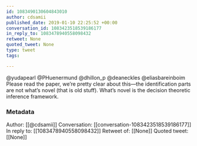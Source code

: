 ```yaml
---
id: 1083490130604843010
author: cdsamii
published_date: 2019-01-10 22:25:52 +00:00
conversation_id: 1083423518539186177
in_reply_to: 1083478940558098432
retweet: None
quoted_tweet: None
type: tweet
tags:

---
```


@yudapearl @PHuenermund @dhillon_p @deaneckles @eliasbareinboim Please read the paper, we’re pretty clear about this—the identification parts are not what’s novel (that is old stuff). What’s novel is the decision theoretic inference framework.

### Metadata

Author: [[@cdsamii]]
Conversation: [[conversation-1083423518539186177]]
In reply to: [[1083478940558098432]]
Retweet of: [[None]]
Quoted tweet: [[None]]
